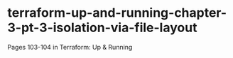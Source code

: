 # terraform-up-and-running-chapter-3-pt-3-isolation-via-file-layout

Pages 103-104 in Terraform: Up & Running
